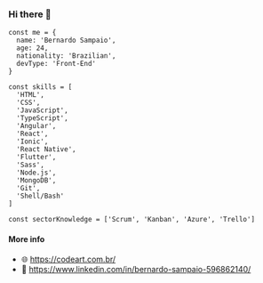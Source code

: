 ### Hi there 👋

```
const me = {
  name: 'Bernardo Sampaio',
  age: 24,
  nationality: 'Brazilian',
  devType: 'Front-End'
}

const skills = [
  'HTML',
  'CSS',
  'JavaScript',
  'TypeScript',
  'Angular',
  'React',
  'Ionic',
  'React Native',
  'Flutter',
  'Sass',
  'Node.js',
  'MongoDB',
  'Git',
  'Shell/Bash'
]

const sectorKnowledge = ['Scrum', 'Kanban', 'Azure', 'Trello']
```

#### More info
- 🌐 https://codeart.com.br/
- 🔗 https://www.linkedin.com/in/bernardo-sampaio-596862140/
